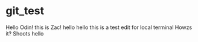 # git_test

Hello Odin!
this is Zac!
hello
hello
this is a test edit for local terminal 
Howzs it?
Shoots
hello
